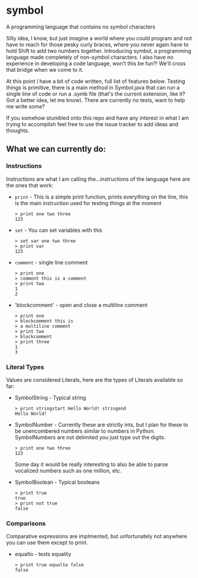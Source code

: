 # symbol
A programming language that contains no symbol characters

Silly idea, I know, but just imagine a world where you could program and not have to reach for those pesky curly braces, where you never again have to hold Shift to add two numbers together.
Introducing symbol, a programming language made completely of non-symbol characters. I also have no experience in developing a code language, won't this be fun?! We'll cross that bridge when we come to it.

At this point I have a bit of code written, full list of features below. Testing things is primitive, there is a main method in Symbol.java that can run a single line of code or run a .symb file (that's the current extension, like it? Got a better idea, let me know).
There are currently no tests, want to help me write some?

If you somehow stumbled onto this repo and have any interest in what I am trying to accomplish feel free to use the issue tracker to add ideas and thoughts.

## What we can currently do:
### Instructions
Instructions are what I am calling the...instructions of the language here are the ones that work:
* `print` - This is a simple print function, prints everything on the line, this is the main instruction used for testing things at the moment

    ```
    > print one two three
    123
    ```
* `set` - You can set variables with this
    
    ```
    > set var one two three
    > print var
    123
    ```
* `comment` - single line comment

    ```
    > print one
    > comment this is a comment
    > print two
    1
    2
    ```
* 'blockcomment' - open and close a multiline comment

    ```
    > print one
    > blockcomment this is
    > a multiline comment
    > print two
    > blockcomment
    > print three
    1
    3
    ```

### Literal Types
Values are considered Literals, here are the types of Literals available so far:
* SymbolString - Typical string

    ```
    > print stringstart Hello World! stringend
    Hello World!
    ```
* SymbolNumber - Currently these are strictly ints, but I plan for these to be unencombered numbers similar to numbers in Python. SymbolNumbers are not delimited you just type out the digits.

    ```
    > print one two three
    123
    ```
    Some day it would be really interesting to also be able to parse vocalized numbers such as one million, etc.

* SymbolBoolean - Typical booleans

    ```
    > print true
    true
    > print not true
    false
    ```

### Comparisons
Comparative expressions are implmented, but unfortunately not anywhere you can use them except to print.
* equalto - tests equality

    ```
    > print true equalto false
    false
    ```